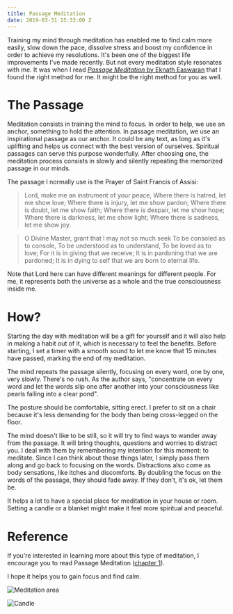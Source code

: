 ```yaml
---
title: Passage Meditation
date: 2019-03-31 15:33:00 Z
---
```


Training my mind through meditation has enabled me to find calm more easily, slow down the pace, dissolve stress and boost my confidence in order to achieve my resolutions. It's been one of the biggest life improvements I've made recently. But not every meditation style resonates with me. It was when I read *[Passage Meditation](https://en.wikipedia.org/wiki/Passage_Meditation)*[ by Eknath Easwaran](https://en.wikipedia.org/wiki/Passage_Meditation) that I found the right method for me. It might be the right method for you as well.

# The Passage

Meditation consists in training the mind to focus. In order to help, we use an anchor, something to hold the attention. In passage meditation, we use an inspirational passage as our anchor. It could be any text, as long as it's uplifting and helps us connect with the best version of ourselves. Spiritual passages can serve this purpose wonderfully. After choosing one, the meditation process consists in slowly and silently repeating the memorized passage in our minds.

The passage I normally use is the Prayer of Saint Francis of Assisi:

> Lord, make me an instrument of your peace,
> Where there is hatred, let me show love;
> Where there is injury, let me show pardon;
> Where there is doubt, let me show faith;
> Where there is despair, let me show hope;
> Where there is darkness, let me show light;
> Where there is sadness, let me show joy.

> O Divine Master, grant that I may not so much seek
> To be consoled as to console,
> To be understood as to understand,
> To be loved as to love;
> For it is in giving that we receive;
> It is in pardoning that we are pardoned;
> It is in dying to self that we are born to eternal life.

Note that Lord here can have different meanings for different people. For me, it represents both the universe as a whole and the true consciousness inside me.

# How?

Starting the day with meditation will be a gift for yourself and it will also help in making a habit out of it, which is necessary to feel the benefits. Before starting, I set a timer with a smooth sound to let me know that 15 minutes have passed, marking the end of my meditation.

The mind repeats the passage silently, focusing on every word, one by one, very slowly. There's no rush. As the author says, "concentrate on every word and let the words slip one after another into your consciousness like pearls falling into a clear pond".

The posture should be comfortable, sitting erect. I prefer to sit on a chair because it's less demanding for the body than being cross-legged on the floor.

The mind doesn't like to be still, so it will try to find ways to wander away from the passage. It will bring thoughts, questions and worries to distract you. I deal with them by remembering my intention for this moment: to meditate. Since I can think about those things later, I simply pass them along and go back to focusing on the words. Distractions also come as body sensations, like itches and discomforts. By doubling the focus on the words of the passage, they should fade away. If they don’t, it's ok, let them be.

It helps a lot to have a special place for meditation in your house or room. Setting a candle or a blanket might make it feel more spiritual and peaceful.

# Reference

If you're interested in learning more about this type of meditation, I encourage you to read Passage Meditation ([chapter 1](https://www.bmcm.org/inspiration/easwaran/first-chapter-passage-meditation/)).

I hope it helps you to gain focus and find calm.

![Meditation area](/uploads/IMG_2662.jpeg)

![Candle](/uploads/IMG_2660-7b3a47.jpeg)